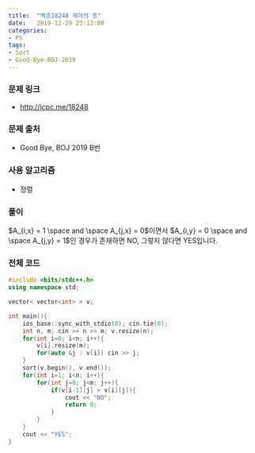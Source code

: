 ```yaml
---
title:  "백준18248 제야의 종"
date:   2019-12-29 23:12:00
categories:
- PS
tags:
- Sort
- Good-Bye-BOJ-2019
---
```


### 문제 링크
* http://icpc.me/18248

### 문제 출처
* Good Bye, BOJ 2019 B번

### 사용 알고리즘
* 정렬

### 풀이
$A_{i,x} = 1 \space and \space A_{j,x} = 0$이면서 $A_{i,y} = 0 \space and \space A_{j,y} = 1$인 경우가 존재하면 NO, 그렇지 않다면 YES입니다.

### 전체 코드
```cpp
#include <bits/stdc++.h>
using namespace std;

vector< vector<int> > v;

int main(){
    ios_base::sync_with_stdio(0); cin.tie(0);
    int n, m; cin >> n >> m; v.resize(n);
    for(int i=0; i<n; i++){
        v[i].resize(m);
        for(auto &j : v[i]) cin >> j;
    }
    sort(v.begin(), v.end());
    for(int i=1; i<n; i++){
        for(int j=0; j<m; j++){
            if(v[i-1][j] > v[i][j]){
                cout << "NO";
                return 0;
            }
        }
    }
    cout << "YES";
}
```
